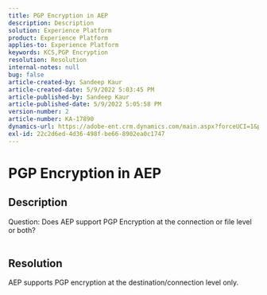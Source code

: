 ```yaml
---
title: PGP Encryption in AEP
description: Description
solution: Experience Platform
product: Experience Platform
applies-to: Experience Platform
keywords: KCS,PGP Encryption
resolution: Resolution
internal-notes: null
bug: false
article-created-by: Sandeep Kaur
article-created-date: 5/9/2022 5:03:45 PM
article-published-by: Sandeep Kaur
article-published-date: 5/9/2022 5:05:58 PM
version-number: 2
article-number: KA-17890
dynamics-url: https://adobe-ent.crm.dynamics.com/main.aspx?forceUCI=1&pagetype=entityrecord&etn=knowledgearticle&id=f45d98fb-b9cf-ec11-a7b5-00224809c27a
exl-id: 22c2d6ed-4d36-498f-be66-8902ea0c1747
---
```

# PGP Encryption in AEP

## Description

Question: Does AEP support PGP Encryption at the connection or file level or both?
<br> 

## Resolution


AEP supports PGP encryption at the destination/connection level only.
